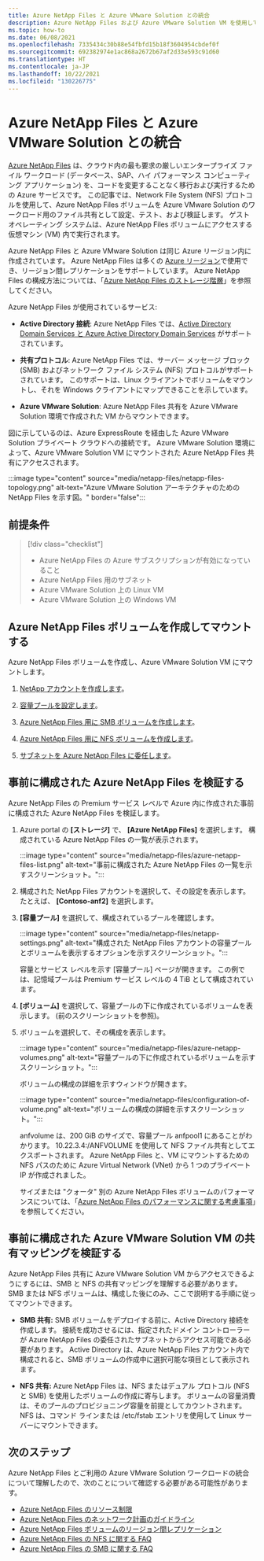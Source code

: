 ```yaml
---
title: Azure NetApp Files と Azure VMware Solution との統合
description: Azure NetApp Files および Azure VMware Solution VM を使用して、オンプレミス サーバー、Azure VMware Solution VM、クラウド インフラストラクチャの間でデータを移行および同期します。
ms.topic: how-to
ms.date: 06/08/2021
ms.openlocfilehash: 7335434c30b88e54fbfd15b18f3604954cbdef0f
ms.sourcegitcommit: 692382974e1ac868a2672b67af2d33e593c91d60
ms.translationtype: HT
ms.contentlocale: ja-JP
ms.lasthandoff: 10/22/2021
ms.locfileid: "130226775"
---
```

# <a name="integrate-azure-netapp-files-with-azure-vmware-solution"></a>Azure NetApp Files と Azure VMware Solution との統合

[Azure NetApp Files](../azure-netapp-files/azure-netapp-files-introduction.md) は、クラウド内の最も要求の厳しいエンタープライズ ファイル ワークロード (データベース、SAP、ハイ パフォーマンス コンピューティング アプリケーション) を、コードを変更することなく移行および実行するための Azure サービスです。 この記事では、Network File System (NFS) プロトコルを使用して、Azure NetApp Files ボリュームを Azure VMware Solution のワークロード用のファイル共有として設定、テスト、および検証します。 ゲスト オペレーティング システムは、Azure NetApp Files ボリュームにアクセスする仮想マシン (VM) 内で実行されます。 

Azure NetApp Files と Azure VMware Solution は同じ Azure リージョン内に作成されています。 Azure NetApp Files は多くの [Azure リージョン](https://azure.microsoft.com/global-infrastructure/services/?products=netapp,azure-vmware&regions=all)で使用でき、リージョン間レプリケーションをサポートしています。 Azure NetApp Files の構成方法については、「[Azure NetApp Files のストレージ階層](../azure-netapp-files/azure-netapp-files-understand-storage-hierarchy.md)」を参照してください。

Azure NetApp Files が使用されているサービス:

- **Active Directory 接続**: Azure NetApp Files では、[Active Directory Domain Services と Azure Active Directory Domain Services](../azure-netapp-files/create-active-directory-connections.md#decide-which-domain-services-to-use) がサポートされています。

- **共有プロトコル**: Azure NetApp Files では、サーバー メッセージ ブロック (SMB) およびネットワーク ファイル システム (NFS) プロトコルがサポートされています。 このサポートは、Linux クライアントでボリュームをマウントし、それを Windows クライアントにマップできることを示しています。

- **Azure VMware Solution**: Azure NetApp Files 共有を Azure VMware Solution 環境で作成された VM からマウントできます。


図に示しているのは、Azure ExpressRoute を経由した Azure VMware Solution プライベート クラウドへの接続です。 Azure VMware Solution 環境によって、Azure VMware Solution VM にマウントされた Azure NetApp Files 共有にアクセスされます。

:::image type="content" source="media/netapp-files/netapp-files-topology.png" alt-text="Azure VMware Solution アーキテクチャのための NetApp Files を示す図。" border="false":::


## <a name="prerequisites"></a>前提条件 

> [!div class="checklist"]
> * Azure NetApp Files の Azure サブスクリプションが有効になっていること
> * Azure NetApp Files 用のサブネット
> * Azure VMware Solution 上の Linux VM
> * Azure VMware Solution 上の Windows VM


## <a name="create-and-mount-azure-netapp-files-volumes"></a>Azure NetApp Files ボリュームを作成してマウントする

Azure NetApp Files ボリュームを作成し、Azure VMware Solution VM にマウントします。

1. [NetApp アカウントを作成します](../azure-netapp-files/azure-netapp-files-create-netapp-account.md)。

1. [容量プールを設定します](../azure-netapp-files/azure-netapp-files-set-up-capacity-pool.md)。

1. [Azure NetApp Files 用に SMB ボリュームを作成します](../azure-netapp-files/azure-netapp-files-create-volumes-smb.md)。

1. [Azure NetApp Files 用に NFS ボリュームを作成します](../azure-netapp-files/azure-netapp-files-create-volumes.md)。

1. [サブネットを Azure NetApp Files に委任します](../azure-netapp-files/azure-netapp-files-delegate-subnet.md)。


## <a name="verify-pre-configured-azure-netapp-files"></a>事前に構成された Azure NetApp Files を検証する 

Azure NetApp Files の Premium サービス レベルで Azure 内に作成された事前に構成された Azure NetApp Files を検証します。

1. Azure portal の **[ストレージ]** で、 **[Azure NetApp Files]** を選択します。 構成されている Azure NetApp Files の一覧が表示されます。 

   :::image type="content" source="media/netapp-files/azure-netapp-files-list.png" alt-text="事前に構成された Azure NetApp Files の一覧を示すスクリーンショット。"::: 

2. 構成された NetApp Files アカウントを選択して、その設定を表示します。 たとえば、 **[Contoso-anf2]** を選択します。 

3. **[容量プール]** を選択して、構成されているプールを確認します。 

   :::image type="content" source="media/netapp-files/netapp-settings.png" alt-text="構成された NetApp Files アカウントの容量プールとボリュームを表示するオプションを示すスクリーンショット。":::

   容量とサービス レベルを示す [容量プール] ページが開きます。 この例では、記憶域プールは Premium サービス レベルの 4 TiB として構成されています。

4. **[ボリューム]** を選択して、容量プールの下に作成されているボリュームを表示します。 (前のスクリーンショットを参照)。

5. ボリュームを選択して、その構成を表示します。  

   :::image type="content" source="media/netapp-files/azure-netapp-volumes.png" alt-text="容量プールの下に作成されているボリュームを示すスクリーンショット。":::

   ボリュームの構成の詳細を示すウィンドウが開きます。

   :::image type="content" source="media/netapp-files/configuration-of-volume.png" alt-text="ボリュームの構成の詳細を示すスクリーンショット。":::

   anfvolume は、200 GiB のサイズで、容量プール anfpool1 にあることがわかります。 10.22.3.4:/ANFVOLUME を使用して NFS ファイル共有としてエクスポートされます。 Azure NetApp Files と、VM にマウントするための NFS パスのために Azure Virtual Network (VNet) から 1 つのプライベート IP が作成されました。

   サイズまたは "クォータ" 別の Azure NetApp Files ボリュームのパフォーマンスについては、「[Azure NetApp Files のパフォーマンスに関する考慮事項](../azure-netapp-files/azure-netapp-files-performance-considerations.md)」を参照してください。 

## <a name="verify-pre-configured-azure-vmware-solution-vm-share-mapping"></a>事前に構成された Azure VMware Solution VM の共有マッピングを検証する

Azure NetApp Files 共有に Azure VMware Solution VM からアクセスできるようにするには、SMB と NFS の共有マッピングを理解する必要があります。 SMB または NFS ボリュームは、構成した後にのみ、ここで説明する手順に従ってマウントできます。

- **SMB 共有:** SMB ボリュームをデプロイする前に、Active Directory 接続を作成します。 接続を成功させるには、指定されたドメイン コントローラーが Azure NetApp Files の委任されたサブネットからアクセス可能である必要があります。 Active Directory は、Azure NetApp Files アカウント内で構成されると、SMB ボリュームの作成中に選択可能な項目として表示されます。

- **NFS 共有:** Azure NetApp Files は、NFS またはデュアル プロトコル (NFS と SMB) を使用したボリュームの作成に寄与します。 ボリュームの容量消費は、そのプールのプロビジョニング容量を前提としてカウントされます。 NFS は、コマンド ラインまたは /etc/fstab エントリを使用して Linux サーバーにマウントできます。

## <a name="next-steps"></a>次のステップ

Azure NetApp Files とご利用の Azure VMware Solution ワークロードの統合について理解したので、次のことについて確認する必要がある可能性があります。

- [Azure NetApp Files のリソース制限](../azure-netapp-files/azure-netapp-files-resource-limits.md#resource-limits)
- [Azure NetApp Files のネットワーク計画のガイドライン](../azure-netapp-files/azure-netapp-files-network-topologies.md)
- [Azure NetApp Files ボリュームのリージョン間レプリケーション](../azure-netapp-files/cross-region-replication-introduction.md) 
- [Azure NetApp Files の NFS に関する FAQ](../azure-netapp-files/faq-nfs.md)
- [Azure NetApp Files の SMB に関する FAQ](../azure-netapp-files/faq-smb.md)
